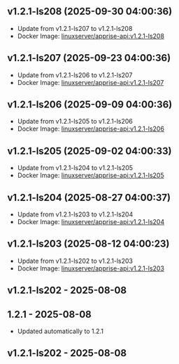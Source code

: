 ## v1.2.1-ls208 (2025-09-30 04:00:36)
- Update from v1.2.1-ls207 to v1.2.1-ls208
- Docker Image: [linuxserver/apprise-api:v1.2.1-ls208](https://fleet.linuxserver.io/image?name=)

## v1.2.1-ls207 (2025-09-23 04:00:36)
- Update from v1.2.1-ls206 to v1.2.1-ls207
- Docker Image: [linuxserver/apprise-api:v1.2.1-ls207](https://fleet.linuxserver.io/image?name=)

## v1.2.1-ls206 (2025-09-09 04:00:36)
- Update from v1.2.1-ls205 to v1.2.1-ls206
- Docker Image: [linuxserver/apprise-api:v1.2.1-ls206](https://fleet.linuxserver.io/image?name=)

## v1.2.1-ls205 (2025-09-02 04:00:33)
- Update from v1.2.1-ls204 to v1.2.1-ls205
- Docker Image: [linuxserver/apprise-api:v1.2.1-ls205](https://fleet.linuxserver.io/image?name=)

## v1.2.1-ls204 (2025-08-27 04:00:37)
- Update from v1.2.1-ls203 to v1.2.1-ls204
- Docker Image: [linuxserver/apprise-api:v1.2.1-ls204](https://fleet.linuxserver.io/image?name=)

## v1.2.1-ls203 (2025-08-12 04:00:23)
- Update from v1.2.1-ls202 to v1.2.1-ls203
- Docker Image: [linuxserver/apprise-api:v1.2.1-ls203](https://fleet.linuxserver.io/image?name=)

## v1.2.1-ls202 - 2025-08-08
## 1.2.1 - 2025-08-08
- Updated automatically to 1.2.1

## v1.2.1-ls202 - 2025-08-08


